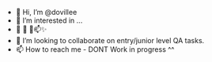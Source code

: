 - 👋 Hi, I’m @dovillee
- 👀 I’m interested in ...
- 🌱 👋 💞️📫✨
- 💞️ I’m looking to collaborate on entry/junior level QA tasks.
- 📫 How to reach me - DONT
Work in progress ^^
<!---
dovillee/dovillee is a ✨ special ✨ repository because its `README.md` (this file) appears on your GitHub profile.
You can click the Preview link to take a look at your changes.
--->
